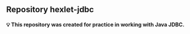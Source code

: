 ## Repository hexlet-jdbc

#### 💡 This repository was created for practice in working with Java JDBC.